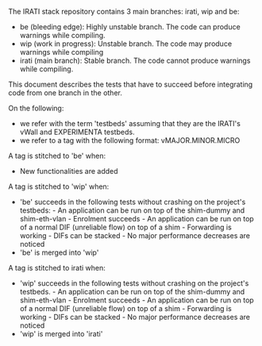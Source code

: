 The IRATI stack repository contains 3 main branches: irati, wip and be:
  * be (bleeding edge):     Highly unstable branch. The code can produce
                            warnings while compiling.
  * wip (work in progress): Unstable branch. The code may produce warnings
                            while compiling 
  * irati (main branch):    Stable branch. The code cannot produce warnings
                            while compiling.

This document describes the tests that have to succeed before integrating code
from one branch in the other.

On the following:
  * we refer with the term 'testbeds' assuming that they are the IRATI's vWall
    and EXPERIMENTA testbeds.
  * we refer to a tag with the following format: vMAJOR.MINOR.MICRO

A tag is stitched to 'be' when:
  * New functionalities are added

A tag is stitched to 'wip' when: 
  * 'be' succeeds in the following tests without crashing on the project's
    testbeds:
         - An application can be run on top of the shim-dummy and shim-eth-vlan
         - Enrolment succeeds
         - An application can be run on top of a normal DIF (unreliable flow)
           on top of a shim
         - Forwarding is working
         - DIFs can be stacked
         - No major performance decreases are noticed
   * 'be' is merged into 'wip'
  
A tag is stitched to irati when:
  * 'wip' succeeds in the following tests without crashing on the project's
    testbeds.
         - An application can be run on top of the shim-dummy and shim-eth-vlan
         - Enrolment succeeds
         - An application can be run on top of a normal DIF (unreliable flow)
           on top of a shim
         - Forwarding is working
         - DIFs can be stacked
         - No major performance decreases are noticed
  * 'wip' is merged into 'irati'
   